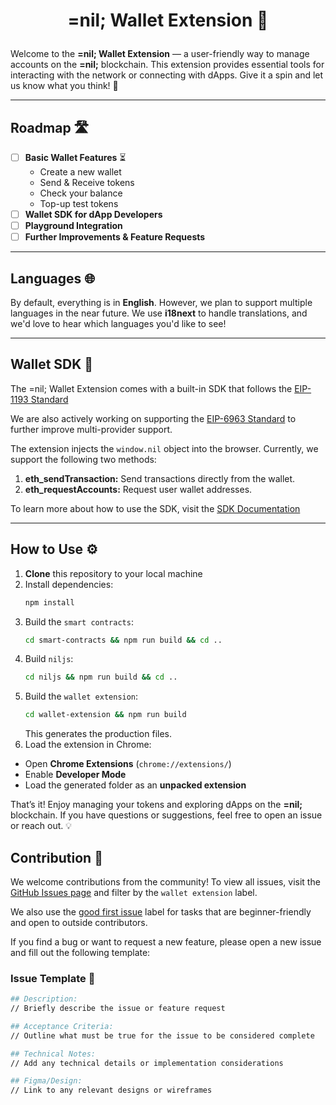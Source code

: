 # <p align="center">=nil; Wallet Extension 🔐</p>

Welcome to the **=nil; Wallet Extension** — a user-friendly way to manage accounts on the **=nil;** blockchain. This extension provides essential tools for interacting with the network or connecting with dApps. Give it a spin and let us know what you think! 🚀

---

## Roadmap 🛣️

- [ ] **Basic Wallet Features** ⏳
    - Create a new wallet
    - Send & Receive tokens
    - Check your balance
    - Top-up test tokens
- [ ] **Wallet SDK for dApp Developers**
- [ ] **Playground Integration**
- [ ] **Further Improvements & Feature Requests**

---

## Languages 🌐

By default, everything is in **English**. However, we plan to support multiple languages in the near future. We use **i18next** to handle translations, and we'd love to hear which languages you'd like to see!

---

## Wallet SDK 🚀

The =nil; Wallet Extension comes with a built-in SDK that follows the [EIP-1193 Standard](https://eips.ethereum.org/EIPS/eip-1193)

We are also actively working on supporting the [EIP-6963 Standard](https://eips.ethereum.org/EIPS/eip-6963) to further improve multi-provider support.

The extension injects the `window.nil` object into the browser. Currently, we support the following two methods:

1. **eth_sendTransaction:** Send transactions directly from the wallet.
2. **eth_requestAccounts:** Request user wallet addresses.

To learn more about how to use the SDK, visit the [SDK Documentation](#)

---

## How to Use ⚙️

1. **Clone** this repository to your local machine
2. Install dependencies:
   ```sh
   npm install
   ```
3. Build the `smart contracts`:
   ```sh
   cd smart-contracts && npm run build && cd ..
   ```
4. Build `niljs`:
   ```sh
   cd niljs && npm run build && cd ..
   ```
5. Build the `wallet extension`:
   ```sh
   cd wallet-extension && npm run build
   ```
   This generates the production files.
6. Load the extension in Chrome:
  - Open **Chrome Extensions** (`chrome://extensions/`)
  - Enable **Developer Mode**
  - Load the generated folder as an **unpacked extension**

That’s it! Enjoy managing your tokens and exploring dApps on the **=nil;** blockchain. If you have questions or suggestions, feel free to open an issue or reach out. 💡

## Contribution 🤝

We welcome contributions from the community! To view all issues, visit the [GitHub Issues page](https://github.com/NilFoundation/nil/issues?q=is%3Aissue%20state%3Aopen%20label%3A%22wallet%20extension%22) and filter by the `wallet extension` label.

We also use the [good first issue](https://github.com/NilFoundation/nil/issues?q=is%3Aissue%20state%3Aopen%20label%3A%22good%20first%20issue%22%20label%3A%22wallet%20extension%22) label for tasks that are beginner-friendly and open to outside contributors.

If you find a bug or want to request a new feature, please open a new issue and fill out the following template:

### Issue Template 📝

```sh
## Description: 
// Briefly describe the issue or feature request

## Acceptance Criteria:
// Outline what must be true for the issue to be considered complete

## Technical Notes:
// Add any technical details or implementation considerations

## Figma/Design:
// Link to any relevant designs or wireframes
```